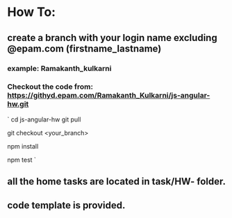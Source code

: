 # How To:

## create a branch with your login name excluding @epam.com (firstname_lastname)
### example: Ramakanth_kulkarni

### Checkout the code from: https://githyd.epam.com/Ramakanth_Kulkarni/js-angular-hw.git

`
cd js-angular-hw
git pull 

git checkout <your_branch> 

npm install

npm test
`

## all the home tasks are located in task/HW-<no> folder.
## code template is provided. 


